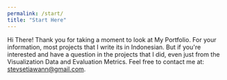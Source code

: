```yaml
---
permalink: /start/
title: "Start Here"
---
```


Hi There! Thank you for taking a moment to look at My Portfolio. For your information, most projects that I write its in Indonesian. But if you're interested and have a question in the projects that I did, even just from the Visualization Data and Evaluation Metrics. Feel free to contact me at: stevsetiawann@gmail.com.  

